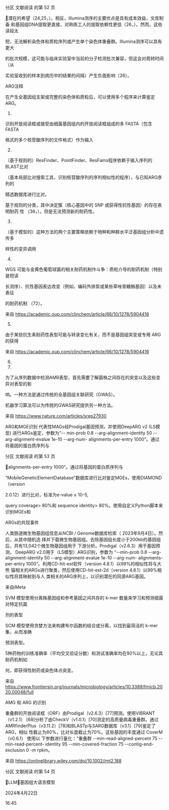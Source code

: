 分区 文献阅读 的第 52 页

潜在的希望（24,25，）。相反，Illumina测序的主要优点是具有成本效益，文库制备
和基因组DNA提取更直接，对熟练工人的提取依赖性更低（26，）。然而，这些读段太

短，无法解析染色体和质粒序列或产生单个染色体重叠群。Illumina测序可以具有更大

的批次规模，这可能与临床实验室中当前的分子检测批次兼容，但这会对周转时间（从

实验室收到的样本到病历中的结果的间隔）产生负面影响（26）。

ARG注释

在产生全基因组支架或完整的染色体和质粒后，可以使用多个程序来计算鉴定 ARG。

1.

识别开放阅读框或接受由细菌基因组内的开放阅读框组成的多 FASTA（包含 FASTA

格式的多个核苷酸序列的文件格式）作为输入

2.

（基于规则的）ResFinder、PointFinder、ResFams程序依赖于输入序列的BLAST比对

（基本局部比对搜索工具，识别核苷酸序列的序列相似性的程序），与已知ARG序列的

精选数据库进行比对。

基于规则的分类，其中决定簇（核心基因中的 SNP 或获得性抗性基因）的存在表明耐药
性 （36，）。但是无法预测新的耐药性。

3.

（基于模型的）这种方法的两个主要策略依赖于物种和种群水平泛基因组分析中遗传多

样性的变异调用

4.

WGS 可能与金黄色葡萄球菌的相关耐药机制作斗争：质粒介导的耐药机制（特别是短读

长测序）、抗性基因表达改变（例如，编码外排泵或某些草唑青糖酶基因）以及未表征

的耐药机制 （72）。

来自 <https://academic.oup.com/clinchem/article/66/10/1278/5904416>

5.

由于某些抗生素耐药性表型可能与转录变化有关，而不是基因组突变或专用 ARG 的获得

来自 <https://academic.oup.com/clinchem/article/66/10/1278/5904416>

6.

7.

为了从序列数据中检测AMR表型，首先需要了解菌株之间存在的突变以及这些变异对表型的影

响。一种方法是通过传统的全基因组关联研究（GWAS）。

机器学习算法可以为传统的GWAS研究提供另一种方法。

来自 <https://www.nature.com/articles/srep27930>

ARG和MGE识别
代表性MAGs经Prodigal基因预测，并使用DeepARG v2 (LS模型) 进行ARGs鉴定，参数为"--
min-prob 0.8 --arg-alignment-identity 50 --arg-alignment-evalue 1e-10 --arg-num-
alignments-per-entry 1000"。通过将基因的蛋白质序列与

分区 文献阅读 的第 53 页

alignments-per-entry 1000"。通过将基因的蛋白质序列与

“MobileGeneticElementDatabase”数据库进行比对鉴定MGEs，使用DIAMOND（version

2.0.12）进行比对，标准为e-value ≤ 10-5,

query coverage> 80%和 sequence identity> 80%。使用自定义Python脚本来识别MGEs和

ARGs的共现事件

人类肠道微生物基因组信息从NCBI / Genome数据库检索（ 2023年9月4日）。然后，从其中随机选
择并下载微生物基因组。去除基因组长度小于200kb的基因组后，共有13,042个微生物基因组用于
下游分析。Prodigal（v2.6.3）用于基因预测， DeepARG v2.0用于（LS模型）ARG识别，参数为
“--min-prob 0.8 --arg-alignment-identity 50 --arg-alignment-evalue 1e-10 --arg-num-
alignments-per-entry 1000”。利用CD-hit-est软件（version 4.8.1）以99%的相似性将与大熊
猫相关的ARGs进行聚类，然后使用CD-hit-est-2d（version 4.8.1）以99%相似性将其映射到与人
类相关的ARG序列上，以识别潜在的同源ARG基因。

来自iMeta

SVM 模型使用分离株基因组和参考基因之间共存的 k-mer 数量来学习和预测细菌对特定抗菌

剂的表型

SCM 模型使用贪婪方法来构建布尔函数的结合或分离，以找到最简洁的 k-mer 集，从而准确

预测表型。

5种药物的训练准确率（平均交叉验证分数）和测试准确率均在90%以上，无论其耐药机制如

何，即获得性耐药或染色体点突变。

来自 <https://www.frontiersin.org/journals/microbiology/articles/10.3389/fmicb.2020.00048/full>

AMG 和 ARG 的识别

重叠群的开放阅读框（ORF）由Prodigal（v2.6.3）[77]预测。使用VIBRANT
（v1.2.1） [68]分析了由CheckV（v1.0.1）[70]测定的高质量病毒重叠群。通过
AMRfinderPlus（v3.11.2）[78]和BLASTp与SARG数据库（v3.1）[79]鉴定了ARG，相似
性截止为80%，比对长度截止为70%。这些基因的丰度通过 CoverM （v0.6.1） 使用以
下参数进行量化：“重叠群 --min-read-aligned-percent 75 --min-read-percent-
identity 95 --min-covered-fraction 75 --contig-end-exclusion 0 -m rpkm。

来自 <https://onlinelibrary.wiley.com/doi/10.1002/imt2.188>

分区 文献阅读 的第 54 页

LLM：基因组大语言模型

2024年4月22日

16:45